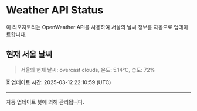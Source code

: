 
# Weather API Status

이 리포지토리는 OpenWeather API를 사용하여 서울의 날씨 정보를 자동으로 업데이트합니다.

## 현재 서울 날씨
> 서울의 현재 날씨: overcast clouds, 온도: 5.14°C, 습도: 72%

⏳ 업데이트 시간: 2025-03-12 22:10:59 (UTC)

---
자동 업데이트 봇에 의해 관리됩니다.
